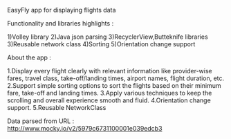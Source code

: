 EasyFly app for displaying flights data 

Functionality and libraries highlights :

1)Volley library
2)Java json parsing
3)RecyclerView,Butteknife libraries
3)Reusable network class
4)Sorting
5)Orientation change support

About the app :

1.Display every flight clearly with relevant information like provider-wise fares, travel class,
take-off/landing times, airport names, flight duration, etc.
2.Support simple sorting options to sort the flights based on their minimum fare, take-off and
landing times.
3.Apply various techniques to keep the scrolling and overall experience smooth and fluid.
4.Orientation change support.
5.Reusable NetworkClass

Data parsed from URL :
http://www.mocky.io/v2/5979c6731100001e039edcb3



